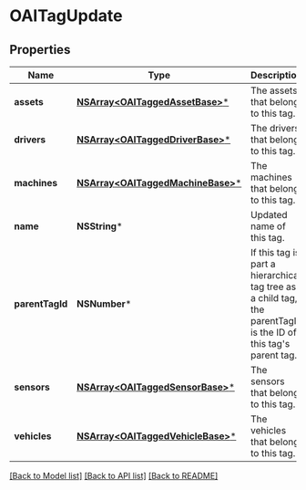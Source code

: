 # OAITagUpdate

## Properties
Name | Type | Description | Notes
------------ | ------------- | ------------- | -------------
**assets** | [**NSArray&lt;OAITaggedAssetBase&gt;***](OAITaggedAssetBase.md) | The assets that belong to this tag. | [optional] 
**drivers** | [**NSArray&lt;OAITaggedDriverBase&gt;***](OAITaggedDriverBase.md) | The drivers that belong to this tag. | [optional] 
**machines** | [**NSArray&lt;OAITaggedMachineBase&gt;***](OAITaggedMachineBase.md) | The machines that belong to this tag. | [optional] 
**name** | **NSString*** | Updated name of this tag. | [optional] 
**parentTagId** | **NSNumber*** | If this tag is part a hierarchical tag tree as a child tag, the parentTagId is the ID of this tag&#39;s parent tag. | [optional] 
**sensors** | [**NSArray&lt;OAITaggedSensorBase&gt;***](OAITaggedSensorBase.md) | The sensors that belong to this tag. | [optional] 
**vehicles** | [**NSArray&lt;OAITaggedVehicleBase&gt;***](OAITaggedVehicleBase.md) | The vehicles that belong to this tag. | [optional] 

[[Back to Model list]](../README.md#documentation-for-models) [[Back to API list]](../README.md#documentation-for-api-endpoints) [[Back to README]](../README.md)


